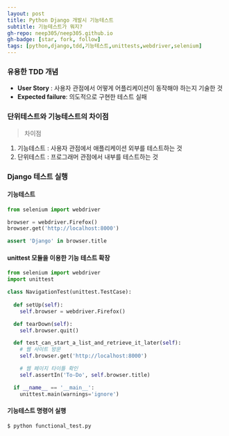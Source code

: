 ```yaml
---
layout: post
title: Python Django 개발시 기능테스트
subtitle: 기능테스트가 뭐지?
gh-repo: neep305/neep305.github.io
gh-badge: [star, fork, follow]
tags: [python,django,tdd,기능테스트,unittests,webdriver,selenium]
---
```


### 유용한 TDD 개념
- **User Story** : 사용자 관점에서 어떻게 어플리케이션이 동작해야 하는지 기술한 것
- **Expected failure**: 의도적으로 구현한 테스트 실패

### 단위테스트와 기능테스트의 차이점
> 차이점
1) 기능테스트 : 사용자 관점에서 애플리케이션 외부를 테스트하는 것
2) 단위테스트 : 프로그래머 관점에서 내부를 테스트하는 것

### Django 테스트 실행
#### 기능테스트
```python
from selenium import webdriver

browser = webdriver.Firefox()
browser.get('http://localhost:8000')

assert 'Django' in browser.title
```

#### unittest 모듈을 이용한 기능 테스트 확장
```python
from selenium import webdriver
import unittest

class NavigationTest(unittest.TestCase):
  
  def setUp(self):
    self.browser = webdriver.Firefox()

  def tearDown(self):
    self.browser.quit()

  def test_can_start_a_list_and_retrieve_it_later(self):
    # 웹 사이트 방문
    self.browser.get('http://localhost:8000')

    # 웹 페이지 타이틀 확인
    self.assertIn('To-Do', self.browser.title)

  if __name__ == '__main__':
    unittest.main(warnings='ignore')
```
#### 기능테스트 명령어 실행
```shell
$ python functional_test.py
```

